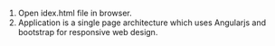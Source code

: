 1. Open idex.html file in browser.
2. Application is a single page architecture which uses Angularjs and bootstrap for responsive web design.
